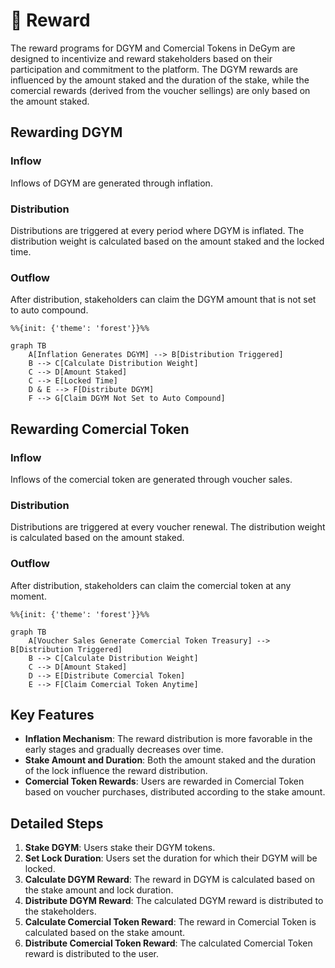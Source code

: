 # 💎 Reward

The reward programs for DGYM and Comercial Tokens in DeGym are designed to incentivize and reward stakeholders based on their participation and commitment to the platform. The DGYM rewards are influenced by the amount staked and the duration of the stake, while the comercial  rewards (derived from the voucher sellings) are only based on the amount staked.

## Rewarding DGYM

### Inflow

Inflows of DGYM are generated through inflation.

### Distribution

Distributions are triggered at every period where DGYM is inflated. The distribution weight is calculated based on the amount staked and the locked time.

### Outflow

After distribution, stakeholders can claim the DGYM amount that is not set to auto compound.

```mermaid
%%{init: {'theme': 'forest'}}%%

graph TB
    A[Inflation Generates DGYM] --> B[Distribution Triggered]
    B --> C[Calculate Distribution Weight]
    C --> D[Amount Staked]
    C --> E[Locked Time]
    D & E --> F[Distribute DGYM]
    F --> G[Claim DGYM Not Set to Auto Compound]
```

## Rewarding Comercial Token

### Inflow

Inflows of the comercial token are generated through voucher sales.

### Distribution

Distributions are triggered at every voucher renewal. The distribution weight is calculated based on the amount staked.

### Outflow

After distribution, stakeholders can claim the comercial token at any moment.

```mermaid
%%{init: {'theme': 'forest'}}%%

graph TB
    A[Voucher Sales Generate Comercial Token Treasury] --> B[Distribution Triggered]
    B --> C[Calculate Distribution Weight]
    C --> D[Amount Staked]
    D --> E[Distribute Comercial Token]
    E --> F[Claim Comercial Token Anytime]
```

## Key Features

* **Inflation Mechanism**: The reward distribution is more favorable in the early stages and gradually decreases over time.
* **Stake Amount and Duration**: Both the amount staked and the duration of the lock influence the reward distribution.
* **Comercial Token Rewards**: Users are rewarded in Comercial Token based on voucher purchases, distributed according to the stake amount.

## Detailed Steps

1. **Stake DGYM**: Users stake their DGYM tokens.
2. **Set Lock Duration**: Users set the duration for which their DGYM will be locked.
3. **Calculate DGYM Reward**: The reward in DGYM is calculated based on the stake amount and lock duration.
4. **Distribute DGYM Reward**: The calculated DGYM reward is distributed to the stakeholders.
5. **Calculate Comercial Token Reward**: The reward in Comercial Token is calculated based on the stake amount.
6. **Distribute Comercial Token Reward**: The calculated Comercial Token reward is distributed to the user.
